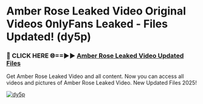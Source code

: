 # Amber Rose Leaked Video Original Videos 0nlyFans Leaked - Files Updated! (dy5p)

<h3>🔴 CLICK HERE 🌐==►► <a href="https://tinyurl.com/x26r9saj" rel="nofollow">Amber Rose Leaked Video Updated Files</a></h3>

Get Amber Rose Leaked Video and all content. Now you can access all videos and pictures of Amber Rose Leaked Video. New Updated Files 2025!

[![dy5p](https://i.imgur.com/LkgZPqh.gif)](https://tinyurl.com/x26r9saj)
